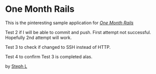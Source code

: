 # One Month Rails

This is the pinteresting sample application for 
[*One Month Rails*](http://onemonthrails.com)

Test 2 if I will be able to commit and push. First attempt not successful. Hopefully 2nd attempt will work.

Test 3 to check if changed to SSH instead of HTTP.

Test 4 to confirm Test 3 is completed alas.

by [Steph L](http://stephl.com)